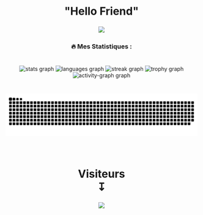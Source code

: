 <h1 align="center">"Hello Friend"</h1>

###

<div align="center">
  <img height="800" src="https://media3.giphy.com/media/v1.Y2lkPTc5MGI3NjExN2NpeHo2Nm1iNHFxYWZxM3cxbmUzaGppcmJsMDlvb2tubWN5b3NyciZlcD12MV9pbnRlcm5hbF9naWZfYnlfaWQmY3Q9Zw/gH1jGsCnQBiFHWMFzh/giphy.gif"  />
</div>

###

<h3 align="center">🔥   Mes Statistiques :</h3>

###

<br clear="both">

<div align="center">
  <img src="https://github-readme-stats.vercel.app/api?username=sq7rt&hide_title=false&hide_rank=false&show_icons=true&include_all_commits=true&count_private=true&disable_animations=false&theme=github_dark&locale=fr&hide_border=true&order=1&custom_title=Mes%20Stats%20Baby%20;)" height="150" alt="stats graph"  />
  <img src="https://github-readme-stats.vercel.app/api/top-langs?username=sq7rt&locale=fr&hide_title=false&layout=compact&card_width=320&langs_count=5&theme=github_dark&hide_border=true&order=2" height="150" alt="languages graph"  />
  <img src="https://streak-stats.demolab.com?user=sq7rt&locale=fr&mode=weekly&theme=github_dark&hide_border=true&border_radius=5&order=3" height="150" alt="streak graph"  />
  <img src="https://github-profile-trophy.vercel.app?username=sq7rt&theme=darkhub&column=-1&row=1&margin-w=8&margin-h=8&no-bg=false&no-frame=false&order=4" height="150" alt="trophy graph"  />
  <img src="https://github-readme-activity-graph.vercel.app/graph?username=sq7rt&radius=16&theme=github-dark&area=true&order=5&hide_title=true&hide_border=true" height="300" alt="activity-graph graph"  />
</div>

###

<br clear="both">

<img src="https://raw.githubusercontent.com/sq7rt/sq7rt/output/snake.svg" alt="Snake animation" />

###

<br clear="both">

<h1 align="center">Visiteurs<br>↧</h1>

###

<div align="center">
  <img src="https://profile-counter.glitch.me/sq7rt/count.svg?"  />
</div>

###
